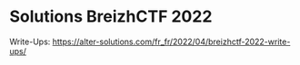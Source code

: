 # Solutions BreizhCTF 2022

Write-Ups: https://alter-solutions.com/fr_fr/2022/04/breizhctf-2022-write-ups/
